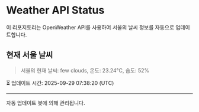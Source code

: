 
# Weather API Status

이 리포지토리는 OpenWeather API를 사용하여 서울의 날씨 정보를 자동으로 업데이트합니다.

## 현재 서울 날씨
> 서울의 현재 날씨: few clouds, 온도: 23.24°C, 습도: 52%

⏳ 업데이트 시간: 2025-09-29 07:38:20 (UTC)

---
자동 업데이트 봇에 의해 관리됩니다.
